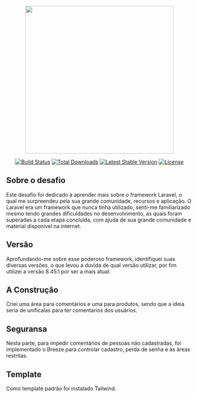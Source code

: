 <p align="center"><a href="https://laravel.com" target="_blank"><img src="https://raw.githubusercontent.com/laravel/art/master/logo-lockup/5%20SVG/2%20CMYK/1%20Full%20Color/laravel-logolockup-cmyk-red.svg" width="400"></a></p>

<p align="center">
<a href=""><img src="https://travis-ci.org/laravel/framework.svg" alt="Build Status"></a>
<a href=""><img src="https://poser.pugx.org/laravel/framework/d/total.svg" alt="Total Downloads"></a>
<a href=""><img src="https://poser.pugx.org/laravel/framework/v/stable.svg" alt="Latest Stable Version"></a>
<a href=""><img src="https://poser.pugx.org/laravel/framework/license.svg" alt="License"></a>
</p>

## Sobre o desafio

Este desafio foi dedicado à aprender mais sobre o framework Laravel, o qual me surpreendeu pela sua grande comunidade, recursos e aplicação. 
O Laravel era um framework que nunca tinha utilizado, senti-me familiarizado mesmo tendo grandes dificuldades no desenvolvimento, as quais foram superadas a cada etapa concluida, com ajuda de sua grande comunidade e material disponível na internet.

## Versão 

Aprofundando-me sobre esse poderoso framework, identifiquei suas diversas versões, o que levou a duvida de qual versão utilizar, por fim utilizei a versão 8.45.1 por ser a mais atual.

## A Construção

Criei uma área para comentários e uma para produtos, sendo que a ideia seria de unificalas para ter comentarios dos usuários.

## Seguransa

Nesta parte, para impedir comentários de pessoas não cadastradas, foi implementado o Breeze para controlar cadastro, perda de senha e as áreas restritas.

## Template

Como template padrão foi instalado Tailwind.
